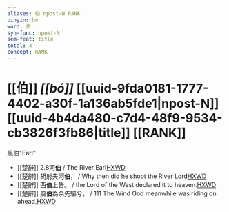 ```yaml
---
aliases: 伯 npost-N RANK
pinyin: bó
word: 伯
syn-func: npost-N
sem-feat: title
total: 4
concept: RANK 
---
```

# [[伯]] *[[bó]]*  [[uuid-9fda0181-1777-4402-a30f-1a136ab5fde1|npost-N]] [[uuid-4b4da480-c7d4-48f9-9534-cb3826f3fb86|title]] [[RANK]]
風伯"Earl"
 - [[楚辭]] 2.8河**伯** / The River Earl[HXWD](https://hxwd.org/textview.html?location=KR4a0001_tls_002-16a.1)
 - [[楚辭]] 胡射夫河**伯**， / Why then did he shoot the River Lord[HXWD](https://hxwd.org/textview.html?location=KR4a0001_tls_003-4a.25)
 - [[楚辭]] 西**伯**上告。 / the Lord of the West declared it to heaven.[HXWD](https://hxwd.org/textview.html?location=KR4a0001_tls_003-6a.63)
 - [[楚辭]] 風**伯**為余先驅兮， / 111 The Wind God meanwhile was riding on ahead,[HXWD](https://hxwd.org/textview.html?location=KR4a0001_tls_005-8a.20)